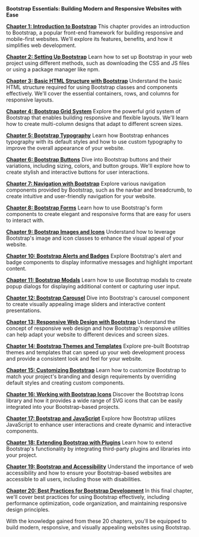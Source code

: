 **Bootstrap Essentials: Building Modern and Responsive Websites with Ease**

[**Chapter 1: Introduction to Bootstrap**](https://learn.blitzbudget.com/coding/frontend/bootstrap/bootstrap-essentials/chapter-1-introduction-to-bootstrap)
This chapter provides an introduction to Bootstrap, a popular front-end framework for building responsive and mobile-first websites. We'll explore its features, benefits, and how it simplifies web development.

[**Chapter 2: Setting Up Bootstrap**](https://learn.blitzbudget.com/coding/frontend/bootstrap/bootstrap-essentials/chapter-2-setting-up-bootstrap)
Learn how to set up Bootstrap in your web project using different methods, such as downloading the CSS and JS files or using a package manager like npm.

[**Chapter 3: Basic HTML Structure with Bootstrap**](https://learn.blitzbudget.com/coding/frontend/bootstrap/bootstrap-essentials/chapter-3-basic-html-structure-with-bootstrap)
Understand the basic HTML structure required for using Bootstrap classes and components effectively. We'll cover the essential containers, rows, and columns for responsive layouts.

[**Chapter 4: Bootstrap Grid System**](https://learn.blitzbudget.com/coding/frontend/bootstrap/bootstrap-essentials/chapter-4-bootstrap-grid-system-creating-responsive-layouts)
Explore the powerful grid system of Bootstrap that enables building responsive and flexible layouts. We'll learn how to create multi-column designs that adapt to different screen sizes.

[**Chapter 5: Bootstrap Typography**](https://learn.blitzbudget.com/coding/frontend/bootstrap/bootstrap-essentials/chapter-5-bootstrap-typography)
Learn how Bootstrap enhances typography with its default styles and how to use custom typography to improve the overall appearance of your website.

[**Chapter 6: Bootstrap Buttons**](https://learn.blitzbudget.com/coding/frontend/bootstrap/bootstrap-essentials/chapter-6-bootstrap-buttons)
Dive into Bootstrap buttons and their variations, including sizing, colors, and button groups. We'll explore how to create stylish and interactive buttons for user interactions.

[**Chapter 7: Navigation with Bootstrap**](https://learn.blitzbudget.com/coding/frontend/bootstrap/bootstrap-essentials/chapter-7-navigation-with-bootstrap)
Explore various navigation components provided by Bootstrap, such as the navbar and breadcrumb, to create intuitive and user-friendly navigation for your website.

[**Chapter 8: Bootstrap Forms**](https://learn.blitzbudget.com/coding/frontend/bootstrap/bootstrap-essentials/chapter-8-bootstrap-forms)
Learn how to use Bootstrap's form components to create elegant and responsive forms that are easy for users to interact with.

[**Chapter 9: Bootstrap Images and Icons**](https://learn.blitzbudget.com/coding/frontend/bootstrap/bootstrap-essentials/chapter-9-bootstrap-images-and-icons)
Understand how to leverage Bootstrap's image and icon classes to enhance the visual appeal of your website.

[**Chapter 10: Bootstrap Alerts and Badges**](https://learn.blitzbudget.com/coding/frontend/bootstrap/bootstrap-essentials/chapter-10-bootstrap-alerts-and-badges)
Explore Bootstrap's alert and badge components to display informative messages and highlight important content.

[**Chapter 11: Bootstrap Modals**](https://learn.blitzbudget.com/coding/frontend/bootstrap/bootstrap-essentials/chapter-11-bootstrap-modals-creating-interactive-dialogs)
Learn how to use Bootstrap modals to create popup dialogs for displaying additional content or capturing user input.

[**Chapter 12: Bootstrap Carousel**](https://learn.blitzbudget.com/coding/frontend/bootstrap/bootstrap-essentials/chapter-12-bootstrap-carousel-creating-interactive-image-sliders)
Dive into Bootstrap's carousel component to create visually appealing image sliders and interactive content presentations.

[**Chapter 13: Responsive Web Design with Bootstrap**](https://learn.blitzbudget.com/coding/frontend/bootstrap/bootstrap-essentials/chapter-13-responsive-web-design-with-bootstrap-building-adaptable-and-mobile-friendly-websites)
Understand the concept of responsive web design and how Bootstrap's responsive utilities can help adapt your website to different devices and screen sizes.

[**Chapter 14: Bootstrap Themes and Templates**](https://learn.blitzbudget.com/coding/frontend/bootstrap/bootstrap-essentials/chapter-14-bootstrap-themes-and-templates-elevating-the-look-and-feel-of-your-website)
Explore pre-built Bootstrap themes and templates that can speed up your web development process and provide a consistent look and feel for your website.

[**Chapter 15: Customizing Bootstrap**](https://learn.blitzbudget.com/coding/frontend/bootstrap/bootstrap-essentials/chapter-15-customizing-bootstrap-creating-unique-and-personalized-web-designs)
Learn how to customize Bootstrap to match your project's branding and design requirements by overriding default styles and creating custom components.

[**Chapter 16: Working with Bootstrap Icons**](https://learn.blitzbudget.com/coding/frontend/bootstrap/bootstrap-essentials/chapter-16-working-with-bootstrap-icons-enhancing-your-website-with-scalable-vector-icons)
Discover the Bootstrap Icons library and how it provides a wide range of SVG icons that can be easily integrated into your Bootstrap-based projects.

[**Chapter 17: Bootstrap and JavaScript**](https://learn.blitzbudget.com/coding/frontend/bootstrap/bootstrap-essentials/chapter-17-bootstrap-and-javascript-building-dynamic-and-interactive-web-applications)
Explore how Bootstrap utilizes JavaScript to enhance user interactions and create dynamic and interactive components.

[**Chapter 18: Extending Bootstrap with Plugins**](https://learn.blitzbudget.com/coding/frontend/bootstrap/bootstrap-essentials/chapter-18-extending-bootstrap-with-plugins-enhancing-functionality-and-interactivity)
Learn how to extend Bootstrap's functionality by integrating third-party plugins and libraries into your project.

[**Chapter 19: Bootstrap and Accessibility**](https://learn.blitzbudget.com/coding/frontend/bootstrap/bootstrap-essentials/chapter-19-bootstrap-and-accessibility-creating-inclusive-and-user-friendly-web-experiences)
Understand the importance of web accessibility and how to ensure your Bootstrap-based websites are accessible to all users, including those with disabilities.

[**Chapter 20: Best Practices for Bootstrap Development**](https://learn.blitzbudget.com/coding/frontend/bootstrap/bootstrap-essentials/chapter-20-best-practices-for-bootstrap-development-building-efficient-and-maintainable-websites)
In this final chapter, we'll cover best practices for using Bootstrap effectively, including performance optimization, code organization, and maintaining responsive design principles.

With the knowledge gained from these 20 chapters, you'll be equipped to build modern, responsive, and visually appealing websites using Bootstrap.